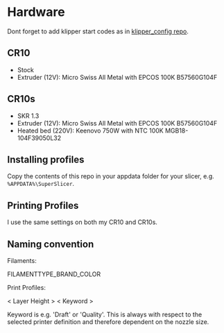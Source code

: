 # Hardware 

Dont forget to add klipper start codes as in [klipper_config repo](https://github.com/fl0r1s/klipper_config). 

## CR10
- Stock
- Extruder (12V): Micro Swiss All Metal with EPCOS 100K B57560G104F

## CR10s
- SKR 1.3 
- Extruder (12V): Micro Swiss All Metal with EPCOS 100K B57560G104F
- Heated bed (220V): Keenovo 750W with NTC 100K MGB18-104F39050L32

## Installing profiles

Copy the contents of this repo in your appdata folder for your slicer, e.g. `%APPDATA%\SuperSlicer`. 

## Printing Profiles

I use the same settings on both my CR10 and CR10s. 

## Naming convention

Filaments: 

FILAMENTTYPE_BRAND_COLOR

Print Profiles: 

< Layer Height > < Keyword >

Keyword is e.g. 'Draft' or 'Quality'. This is always with respect to the selected printer definition and therefore dependent on the nozzle size. 
